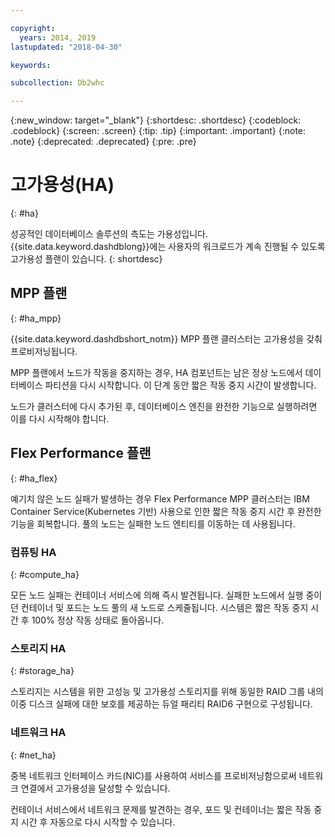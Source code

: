 ```yaml
---

copyright:
  years: 2014, 2019
lastupdated: "2018-04-30"

keywords:

subcollection: Db2whc

---
```


<!-- Attribute definitions --> 
{:new_window: target="_blank"}
{:shortdesc: .shortdesc}
{:codeblock: .codeblock}
{:screen: .screen}
{:tip: .tip}
{:important: .important}
{:note: .note}
{:deprecated: .deprecated}
{:pre: .pre}

# 고가용성(HA) 
{: #ha}

성공적인 데이터베이스 솔루션의 측도는 가용성입니다. {{site.data.keyword.dashdblong}}에는 사용자의 워크로드가 계속 진행될 수 있도록 고가용성 플랜이 있습니다.
{: shortdesc}

## MPP 플랜
{: #ha_mpp}

{{site.data.keyword.dashdbshort_notm}} MPP 플랜 클러스터는 고가용성을 갖춰 프로비저닝됩니다.  

MPP 플랜에서 노드가 작동을 중지하는 경우, HA 컴포넌트는 남은 정상 노드에서 데이터베이스 파티션을 다시 시작합니다. 이 단계 동안 짧은 작동 중지 시간이 발생합니다. 

노드가 클러스터에 다시 추가된 후, 데이터베이스 엔진을 완전한 기능으로 실행하려면 이를 다시 시작해야 합니다. 

## Flex Performance 플랜
{: #ha_flex}

예기치 않은 노드 실패가 발생하는 경우 Flex Performance MPP 클러스터는 IBM Container Service(Kubernetes 기반) 사용으로 인한 짧은 작동 중지 시간 후 완전한 기능을 회복합니다. 풀의 노드는 실패한 노드 엔티티를 이동하는 데 사용됩니다. 

### 컴퓨팅 HA
{: #compute_ha}

모든 노드 실패는 컨테이너 서비스에 의해 즉시 발견됩니다. 실패한 노드에서 실행 중이던 컨테이너 및 포드는 노드 풀의 새 노드로 스케줄됩니다. 시스템은 짧은 작동 중지 시간 후 100% 정상 작동 상태로 돌아옵니다.

### 스토리지 HA
{: #storage_ha}

스토리지는 시스템을 위한 고성능 및 고가용성 스토리지를 위해 동일한 RAID 그룹 내의 이중 디스크 실패에 대한 보호를 제공하는 듀얼 패리티 RAID6 구현으로 구성됩니다.

### 네트워크 HA
{: #net_ha}

중복 네트워크 인터페이스 카드(NIC)를 사용하여 서비스를 프로비저닝함으로써 네트워크 연결에서 고가용성을 달성할 수 있습니다. 

컨테이너 서비스에서 네트워크 문제를 발견하는 경우, 포드 및 컨테이너는 짧은 작동 중지 시간 후 자동으로 다시 시작할 수 있습니다.
